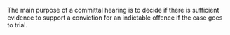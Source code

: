 The main purpose of a committal hearing is to decide if there is sufficient evidence to support a conviction for an indictable offence if the case goes to trial. 

